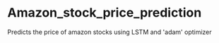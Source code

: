 # Amazon_stock_price_prediction
Predicts the price of amazon stocks using LSTM and 'adam' optimizer
